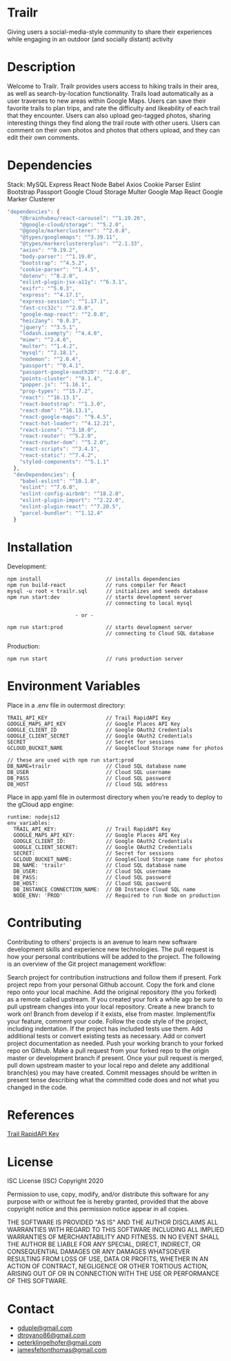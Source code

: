 # Trailr
Giving users a social-media-style community to share their experiences while engaging in an outdoor (and socially distant) activity

# Description
Welcome to Trailr. Trailr provides users access to hiking trails in their area, as well as search-by-location functionality. Trails load automatically as a user traverses to new areas within Google Maps. Users can save their favorite trails to plan trips, and rate the difficulty and likeability of each trail that they encounter. Users can also upload geo-tagged photos, sharing interesting things they find along the trail route with other users. Users can comment on their own photos and photos that others upload, and they can edit their own comments.


# Dependencies
Stack:
MySQL
Express
React
Node
Babel
Axios
Cookie Parser
Eslint
Bootstrap
Passport
Google Cloud Storage
Multer
Google Map React
Google Marker Clusterer
```javascript
"dependencies": {
    "@brainhubeu/react-carousel": "^1.19.26",
    "@google-cloud/storage": "^5.2.0",
    "@google/markerclusterer": "^2.0.8",
    "@types/googlemaps": "^3.39.11",
    "@types/markerclustererplus": "^2.1.33",
    "axios": "^0.19.2",
    "body-parser": "^1.19.0",
    "bootstrap": "^4.5.2",
    "cookie-parser": "^1.4.5",
    "dotenv": "^8.2.0",
    "eslint-plugin-jsx-a11y": "^6.3.1",
    "exifr": "^5.0.3",
    "express": "^4.17.1",
    "express-session": "^1.17.1",
    "fast-crc32c": "^2.0.0",
    "google-map-react": "^2.0.8",
    "heic2any": "0.0.3",
    "jquery": "^3.5.1",
    "lodash.isempty": "^4.4.0",
    "mime": "^2.4.6",
    "multer": "^1.4.2",
    "mysql": "^2.18.1",
    "nodemon": "^2.0.4",
    "passport": "^0.4.1",
    "passport-google-oauth20": "^2.0.0",
    "points-cluster": "^0.1.4",
    "popper.js": "^1.16.1",
    "prop-types": "^15.7.2",
    "react": "^16.13.1",
    "react-bootstrap": "^1.3.0",
    "react-dom": "^16.13.1",
    "react-google-maps": "^9.4.5",
    "react-hot-loader": "^4.12.21",
    "react-icons": "^3.10.0",
    "react-router": "^5.2.0",
    "react-router-dom": "^5.2.0",
    "react-scripts": "^3.4.1",
    "react-static": "^7.4.2",
    "styled-components": "^5.1.1"
  },
  "devDependencies": {
    "babel-eslint": "^10.1.0",
    "eslint": "^7.6.0",
    "eslint-config-airbnb": "^18.2.0",
    "eslint-plugin-import": "^2.22.0",
    "eslint-plugin-react": "^7.20.5",
    "parcel-bundler": "^1.12.4"
  }
```

# Installation

Development:
```
npm install                     // installs dependencies
npm run build-react             // runs compiler for React
mysql -u root < trailr.sql      // initializes and seeds database
npm run start:dev               // starts development server
                                // connecting to local mysql

                      - or -

npm run start:prod              // starts development server
                                // connecting to Cloud SQL database
```
Production:
```
npm run start                   // runs production server
```




# Environment Variables
Place in a .env file in outermost directory:
```
TRAIL_API_KEY                   // Trail RapidAPI Key
GOOGLE_MAPS_API_KEY             // Google Places API Key
GOOGLE_CLIENT_ID                // Google OAuth2 Credentials
GOOGLE_CLIENT_SECRET            // Google OAuth2 Credentials
SECRET                          // Secret for sessions
GCLOUD_BUCKET_NAME              // GoogleCloud Storage name for photos

// these are used with npm run start:prod
DB_NAME=trailr                  // Cloud SQL database name
DB_USER                         // Cloud SQL username
DB_PASS                         // Cloud SQL password
DB_HOST                         // Cloud SQL address
```
Place in app.yaml file in outermost directory when you’re ready to deploy to the gCloud app engine:
```
runtime: nodejs12
env_variables:
  TRAIL_API_KEY:                // Trail RapidAPI Key
  GOOGLE_MAPS_API_KEY:          // Google Places API Key
  GOOGLE_CLIENT_ID:             // Google OAuth2 Credentials
  GOOGLE_CLIENT_SECRET:         // Google OAuth2 Credentials
  SECRET:                       // Secret for sessions
  GCLOUD_BUCKET_NAME:           // GoogleCloud Storage name for photos
  DB_NAME: 'trailr'             // Cloud SQL database name
  DB_USER:                      // Cloud SQL username
  DB_PASS:                      // Cloud SQL password
  DB_HOST:                      // Cloud SQL password
  DB_INSTANCE_CONNECTION_NAME:  // DB Instance Cloud SQL name
  NODE_ENV: 'PROD'              // Required to run Node on production
```

# Contributing

Contributing to others’ projects is an avenue to learn new software development skills and experience new technologies. The pull request is how your personal contributions will be added to the project. The following is an overview of the Git project management workflow:

Search project for contribution instructions and follow them if present.
Fork project repo from your personal Github account.
Copy the fork and clone repo onto your local machine.
Add the original repository (the you forked) as a remote called upstream.
If you created your fork a while ago be sure to pull upstream changes into your local repository.
Create a new branch to work on! Branch from develop if it exists, else from master.
Implement/fix your feature, comment your code.
Follow the code style of the project, including indentation.
If the project has included tests use them.
Add additional tests or convert existing tests as necessary.
Add or convert project documentation as needed.
Push your working branch to your forked repo on Github.
Make a pull request from your forked repo to the origin master or development branch if present.
Once your pull request is merged, pull down upstream master to your local repo and delete any additional branch(es) you may have created.
Commit messages should be written in present tense describing what the committed code does and not what you changed in the code.

# References
[Trail RapidAPI Key](https://rapidapi.com/trailapi/api/trailapi)

# License
ISC License (ISC)
Copyright 2020

Permission to use, copy, modify, and/or distribute this software for any purpose with or without fee is hereby granted, provided that the above copyright notice and this permission notice appear in all copies.

THE SOFTWARE IS PROVIDED "AS IS" AND THE AUTHOR DISCLAIMS ALL WARRANTIES WITH REGARD TO THIS SOFTWARE INCLUDING ALL IMPLIED WARRANTIES OF MERCHANTABILITY AND FITNESS. IN NO EVENT SHALL THE AUTHOR BE LIABLE FOR ANY SPECIAL, DIRECT, INDIRECT, OR CONSEQUENTIAL DAMAGES OR ANY DAMAGES WHATSOEVER RESULTING FROM LOSS OF USE, DATA OR PROFITS, WHETHER IN AN ACTION OF CONTRACT, NEGLIGENCE OR OTHER TORTIOUS ACTION, ARISING OUT OF OR IN CONNECTION WITH THE USE OR PERFORMANCE OF THIS SOFTWARE.


# Contact
* gduple@gmail.com
* dtroyano86@gmail.com
* peterklingelhofer@gmail.com
* jamesfeltonthomas@gmail.com
